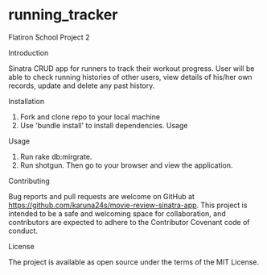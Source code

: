 # running_tracker
Flatiron School Project 2


Introduction

Sinatra CRUD app for runners to track their workout progress. User will be able to check running histories of other users, view details of his/her own records, update and delete any past history.


Installation

1. Fork and clone repo to your local machine
2. Use 'bundle install' to install dependencies.
Usage


Usage

1. Run rake db:mirgrate.
2. Run shotgun. Then go to your browser and view the application.


Contributing

Bug reports and pull requests are welcome on GitHub at https://github.com/karuna24s/movie-review-sinatra-app. This project is intended to be a safe and welcoming space for collaboration, and contributors are expected to adhere to the Contributor Covenant code of conduct.


License

The project is available as open source under the terms of the MIT License.